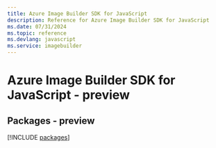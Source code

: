 ```yaml
---
title: Azure Image Builder SDK for JavaScript
description: Reference for Azure Image Builder SDK for JavaScript
ms.date: 07/31/2024
ms.topic: reference
ms.devlang: javascript
ms.service: imagebuilder
---
```

# Azure Image Builder SDK for JavaScript - preview
## Packages - preview
[!INCLUDE [packages](image-builder-index.md)]